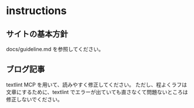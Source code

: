 # instructions

## サイトの基本方針

docs/guideline.md を参照してください。

## ブログ記事

textlint MCP を用いて、読みやすく修正してください。
ただし、程よくラフは文章にするために、textlint でエラーが出ていても直さなくて問題ないところは修正しないでください。
